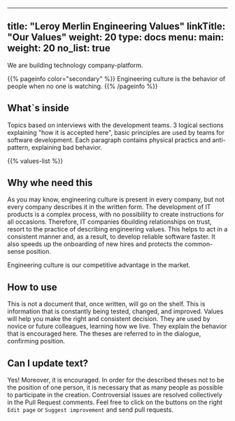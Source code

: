 
---
title: "Leroy Merlin Engineering Values"
linkTitle: "Our Values"
weight: 20
type: docs
menu:
  main:
    weight: 20
no_list: true
---

We are building technology company-platform.

{{% pageinfo color="secondary" %}}
Engineering culture is the behavior of people when no one is watching.
{{% /pageinfo %}}
## What`s inside

Topics based on interviews with the development teams.
3 logical sections explaining "how it is accepted here", basic principles are used by teams for software development.
Each paragraph contains physical practics and anti-pattern, explaining bad behavior.

{{% values-list %}}

## Why whe need this

As you may know, engineering culture is present in every company, but not every company describes it in the written form.
The development of IT products is a complex process, with no possibility to create instructions for all occasions.
Therefore, IT companies бbuilding relationships on trust, resort to the practice of describing engineering values.
This helps to act in a consistent manner and, as a result, to develop reliable software faster. It also speeds up the onboarding of new hires and protects the common-sense position.

Engineering culture is our competitive advantage in the market.

## How to use

This is not a document that, once written, will go on the shelf. This is information that is constantly being tested, changed, and improved.
Values will help you make the right and consistent decision. They are used by novice or future colleagues, learning how we live.
They explain the behavior that is encouraged here.
The theses are referred to in the dialogue, confirming position. 

## Can I update text?

Yes! Moreover, it is encouraged. In order for the described theses not to be the position of one person, it is necessary that as many people as possible to participate in the creation. Controversial issues are resolved collectively in the Pull Request comments. Feel free to click on the buttons on the right `Edit page` or `Suggest improvement` and send pull requests.
